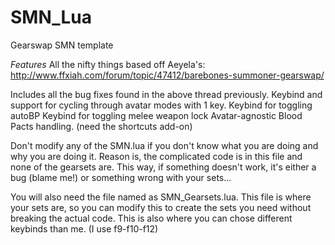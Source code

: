 # SMN_Lua
Gearswap SMN template

*Features*
All the nifty things based off Aeyela's: http://www.ffxiah.com/forum/topic/47412/barebones-summoner-gearswap/

Includes all the bug fixes found in the above thread previously.
Keybind and support for cycling through avatar modes with 1 key.
Keybind for toggling autoBP
Keybind for toggling melee weapon lock
Avatar-agnostic Blood Pacts handling. (need the shortcuts add-on)

Don't modify any of the SMN.lua if you don't know what you are doing and why you are doing it. Reason is, the complicated code is in this file and none of the gearsets are. This way, if something doesn't work, it's either a bug (blame me!) or something wrong with your sets...

You will also need the file named as SMN_Gearsets.lua. This file is where your sets are, so you can modify this to create the sets you need without breaking the actual code. This is also where you can chose different keybinds than me. (I use f9-f10-f12)
